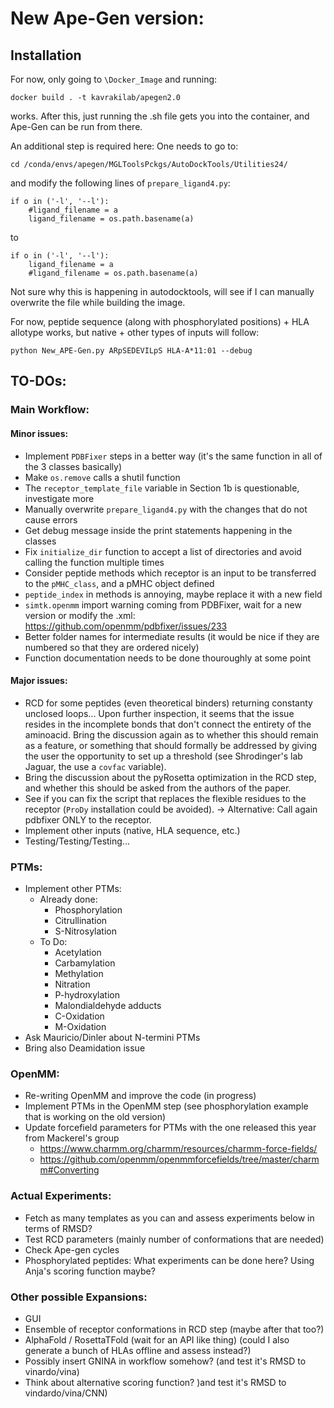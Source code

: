 # New Ape-Gen version:

## Installation

For now, only going to `\Docker_Image` and running:
```
docker build . -t kavrakilab/apegen2.0
```

works. After this, just running the .sh file gets you into the container, and Ape-Gen can be run from there. 

An additional step is required here: One needs to go to:

```
cd /conda/envs/apegen/MGLToolsPckgs/AutoDockTools/Utilities24/
```

and modify the following lines of `prepare_ligand4.py`:

```
if o in ('-l', '--l'):
	#ligand_filename = a
	ligand_filename = os.path.basename(a) 
```

to

```
if o in ('-l', '--l'):
	ligand_filename = a
	#ligand_filename = os.path.basename(a)
```
Not sure why this is happening in autodocktools, will see if I can manually overwrite the file while building the image. 


For now, peptide sequence (along with phosphorylated positions) + HLA allotype works, but native + other types of inputs will follow:

```
python New_APE-Gen.py ARpSEDEVILpS HLA-A*11:01 --debug
```

## TO-DOs:

### Main Workflow:

#### Minor issues:
- Implement `PDBFixer` steps in a better way (it's the same function in all of the 3 classes basically)
- Make `os.remove` calls a shutil function
- The `receptor_template_file` variable in Section 1b is questionable, investigate more
- Manually overwrite `prepare_ligand4.py` with the changes that do not cause errors
- Get debug message inside the print statements happening in the classes
- Fix `initialize_dir` function to accept a list of directories and avoid calling the function multiple times
- Consider peptide methods which receptor is an input to be transferred to the `pMHC_class`, and a pMHC object defined
- `peptide_index` in methods is annoying, maybe replace it with a new field
- `simtk.openmm` import warning coming from PDBFixer, wait for a new version or modify the .xml: https://github.com/openmm/pdbfixer/issues/233
- Better folder names for intermediate results (it would be nice if they are numbered so that they are ordered nicely)
- Function documentation needs to be done thouroughly at some point

#### Major issues:
- RCD for some peptides (even theoretical binders) returning constanty unclosed loops... Upon further inspection, it seems that the issue resides in the incomplete bonds that don't connect the entirety of the aminoacid. Bring the discussion again as to whether this should remain as a feature, or something that should formally be addressed by giving the user the opportunity to set up a threshold (see Shrodinger's lab Jaguar, the use a `covfac` variable).
- Bring the discussion about the pyRosetta optimization in the RCD step, and whether this should be asked from the authors of the paper.
- See if you can fix the script that replaces the flexible residues to the receptor (`ProDy` installation could be avoided). -> Alternative: Call again pdbfixer ONLY to the receptor.   
- Implement other inputs (native, HLA sequence, etc.)
- Testing/Testing/Testing...

### PTMs:

- Implement other PTMs:
	- Already done:
		- Phosphorylation
		- Citrullination
		- S-Nitrosylation
	- To Do:
		- Acetylation
		- Carbamylation
		- Methylation
		- Nitration
		- P-hydroxylation
		- Malondialdehyde adducts
		- C-Oxidation
		- M-Oxidation
- Ask Mauricio/Dinler about N-termini PTMs
- Bring also Deamidation issue

### OpenMM:

- Re-writing OpenMM and improve the code (in progress)
- Implement PTMs in the OpenMM step (see phosphorylation example that is working on the old version)
- Update forcefield parameters for PTMs with the one released this year from Mackerel's group
	- https://www.charmm.org/charmm/resources/charmm-force-fields/
	- https://github.com/openmm/openmmforcefields/tree/master/charmm#Converting

### Actual Experiments:

- Fetch as many templates as you can and assess experiments below in terms of RMSD?
- Test RCD parameters (mainly number of conformations that are needed)
- Check Ape-gen cycles
- Phosphorylated peptides: What experiments can be done here? Using Anja's scoring function maybe?

### Other possible Expansions:

- GUI
- Ensemble of receptor conformations in RCD step (maybe after that too?)
- AlphaFold / RosettaTFold (wait for an API like thing) (could I also generate a bunch of HLAs offline and assess instead?)
- Possibly insert GNINA in workflow somehow? (and test it's RMSD to vinardo/vina)
- Think about alternative scoring function? )and test it's RMSD to vindardo/vina/CNN)

